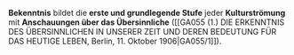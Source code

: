 
**Bekenntnis** bildet die **erste und grundlegende Stufe** jeder **Kulturströmung** mit **Anschauungen über das Übersinnliche** ([[GA055 (1.) DIE ERKENNTNIS DES ÜBERSINNLICHEN IN UNSERER ZEIT UND DEREN BEDEUTUNG FÜR DAS HEUTIGE LEBEN, Berlin, 11. Oktober 1906|GA055/1]]).

